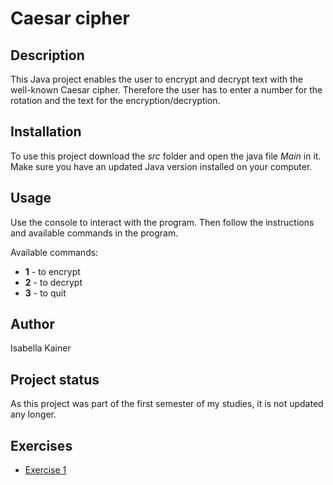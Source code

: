 # Caesar cipher

## Description
This Java project enables the user to encrypt and decrypt text with the well-known Caesar cipher.
Therefore the user has to enter a number for the rotation and the text for the encryption/decryption.

## Installation
To use this project download the *src* folder and open the java file *Main* in it. Make sure you have an updated Java version
installed on your computer.

## Usage
Use the console to interact with the program. Then follow the instructions and available commands in the program.

Available commands:
* **1** - to encrypt
* **2** - to decrypt
* **3** - to quit

## Author
Isabella Kainer

## Project status
As this project was part of the first semester of my studies, it is not updated any longer.

## Exercises
* [Exercise 1](exercise1.md)